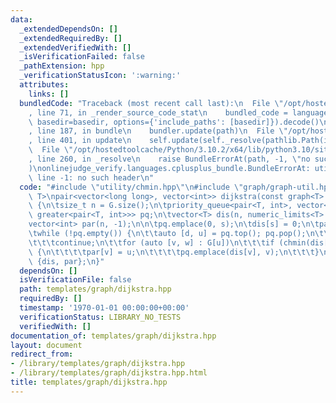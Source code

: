 ```yaml
---
data:
  _extendedDependsOn: []
  _extendedRequiredBy: []
  _extendedVerifiedWith: []
  _isVerificationFailed: false
  _pathExtension: hpp
  _verificationStatusIcon: ':warning:'
  attributes:
    links: []
  bundledCode: "Traceback (most recent call last):\n  File \"/opt/hostedtoolcache/Python/3.10.2/x64/lib/python3.10/site-packages/onlinejudge_verify/documentation/build.py\"\
    , line 71, in _render_source_code_stat\n    bundled_code = language.bundle(stat.path,\
    \ basedir=basedir, options={'include_paths': [basedir]}).decode()\n  File \"/opt/hostedtoolcache/Python/3.10.2/x64/lib/python3.10/site-packages/onlinejudge_verify/languages/cplusplus.py\"\
    , line 187, in bundle\n    bundler.update(path)\n  File \"/opt/hostedtoolcache/Python/3.10.2/x64/lib/python3.10/site-packages/onlinejudge_verify/languages/cplusplus_bundle.py\"\
    , line 401, in update\n    self.update(self._resolve(pathlib.Path(included), included_from=path))\n\
    \  File \"/opt/hostedtoolcache/Python/3.10.2/x64/lib/python3.10/site-packages/onlinejudge_verify/languages/cplusplus_bundle.py\"\
    , line 260, in _resolve\n    raise BundleErrorAt(path, -1, \"no such header\"\
    )\nonlinejudge_verify.languages.cplusplus_bundle.BundleErrorAt: utility/chmin.hpp:\
    \ line -1: no such header\n"
  code: "#include \"utility/chmin.hpp\"\n#include \"graph/graph-util.hpp\"\n\ntemplate<typename\
    \ T>\npair<vector<long long>, vector<int>> dijkstra(const graph<T> &G, int s)\
    \ {\n\tsize_t n = G.size();\n\tpriority_queue<pair<T, int>, vector<pair<T, int>>,\
    \ greater<pair<T, int>>> pq;\n\tvector<T> dis(n, numeric_limits<T>::max());\n\t\
    vector<int> par(n, -1);\n\n\tpq.emplace(0, s);\n\tdis[s] = 0;\n\tpar[s] = s;\n\
    \twhile (!pq.empty()) {\n\t\tauto [d, u] = pq.top(); pq.pop();\n\t\tif (d != dis[u])\n\
    \t\t\tcontinue;\n\t\tfor (auto [v, w] : G[u])\n\t\t\tif (chmin(dis[v], d + w))\
    \ {\n\t\t\t\tpar[v] = u;\n\t\t\t\tpq.emplace(dis[v], v);\n\t\t\t}\n\t}\n\treturn\
    \ {dis, par};\n}"
  dependsOn: []
  isVerificationFile: false
  path: templates/graph/dijkstra.hpp
  requiredBy: []
  timestamp: '1970-01-01 00:00:00+00:00'
  verificationStatus: LIBRARY_NO_TESTS
  verifiedWith: []
documentation_of: templates/graph/dijkstra.hpp
layout: document
redirect_from:
- /library/templates/graph/dijkstra.hpp
- /library/templates/graph/dijkstra.hpp.html
title: templates/graph/dijkstra.hpp
---
```

